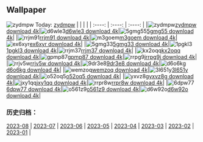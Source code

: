 ## Wallpaper
![zydmpw](https://w.wallhaven.cc/full/zy/wallhaven-zydmpw.png) Today: [zydmpw](https://th.wallhaven.cc/small/zy/zydmpw.jpg)
|      |      |      |
| :----: | :----: | :----: |
|![zydmpw](https://th.wallhaven.cc/small/zy/zydmpw.jpg)[zydmpw download 4k](https://wallhaven.cc/w/zydmpw)|![d6wle3](https://th.wallhaven.cc/small/d6/d6wle3.jpg)[d6wle3 download 4k](https://wallhaven.cc/w/d6wle3)|![5gmg55](https://th.wallhaven.cc/small/5g/5gmg55.jpg)[5gmg55 download 4k](https://wallhaven.cc/w/5gmg55)|
|![rrjm91](https://th.wallhaven.cc/small/rr/rrjm91.jpg)[rrjm91 download 4k](https://wallhaven.cc/w/rrjm91)|![m3goem](https://th.wallhaven.cc/small/m3/m3goem.jpg)[m3goem download 4k](https://wallhaven.cc/w/m3goem)|![ex6xyr](https://th.wallhaven.cc/small/ex/ex6xyr.jpg)[ex6xyr download 4k](https://wallhaven.cc/w/ex6xyr)|
|![5gmg33](https://th.wallhaven.cc/small/5g/5gmg33.jpg)[5gmg33 download 4k](https://wallhaven.cc/w/5gmg33)|![1pgkl3](https://th.wallhaven.cc/small/1p/1pgkl3.jpg)[1pgkl3 download 4k](https://wallhaven.cc/w/1pgkl3)|![rrjm37](https://th.wallhaven.cc/small/rr/rrjm37.jpg)[rrjm37 download 4k](https://wallhaven.cc/w/rrjm37)|
|![kx2oqq](https://th.wallhaven.cc/small/kx/kx2oqq.jpg)[kx2oqq download 4k](https://wallhaven.cc/w/kx2oqq)|![gpmp87](https://th.wallhaven.cc/small/gp/gpmp87.jpg)[gpmp87 download 4k](https://wallhaven.cc/w/gpmp87)|![rrpg9j](https://th.wallhaven.cc/small/rr/rrpg9j.jpg)[rrpg9j download 4k](https://wallhaven.cc/w/rrpg9j)|
|![rrjv5w](https://th.wallhaven.cc/small/rr/rrjv5w.jpg)[rrjv5w download 4k](https://wallhaven.cc/w/rrjv5w)|![9dr3e8](https://th.wallhaven.cc/small/9d/9dr3e8.jpg)[9dr3e8 download 4k](https://wallhaven.cc/w/9dr3e8)|![d6o6kg](https://th.wallhaven.cc/small/d6/d6o6kg.jpg)[d6o6kg download 4k](https://wallhaven.cc/w/d6o6kg)|
|![wemzoq](https://th.wallhaven.cc/small/we/wemzoq.jpg)[wemzoq download 4k](https://wallhaven.cc/w/wemzoq)|![3l651y](https://th.wallhaven.cc/small/3l/3l651y.jpg)[3l651y download 4k](https://wallhaven.cc/w/3l651y)|![o52oq5](https://th.wallhaven.cc/small/o5/o52oq5.jpg)[o52oq5 download 4k](https://wallhaven.cc/w/o52oq5)|
|![yxvz8g](https://th.wallhaven.cc/small/yx/yxvz8g.jpg)[yxvz8g download 4k](https://wallhaven.cc/w/yxvz8g)|![jxy1qq](https://th.wallhaven.cc/small/jx/jxy1qq.jpg)[jxy1qq download 4k](https://wallhaven.cc/w/jxy1qq)|![rrpr8w](https://th.wallhaven.cc/small/rr/rrpr8w.jpg)[rrpr8w download 4k](https://wallhaven.cc/w/rrpr8w)|
|![6dpw77](https://th.wallhaven.cc/small/6d/6dpw77.jpg)[6dpw77 download 4k](https://wallhaven.cc/w/6dpw77)|![o561z9](https://th.wallhaven.cc/small/o5/o561z9.jpg)[o561z9 download 4k](https://wallhaven.cc/w/o561z9)|![d6w92o](https://th.wallhaven.cc/small/d6/d6w92o.jpg)[d6w92o download 4k](https://wallhaven.cc/w/d6w92o)|

### 历史归档：
[2023-08](https://github.com/april-projects/april-wallpaper/tree/main/picture/2023-08/) | [2023-07](https://github.com/april-projects/april-wallpaper/tree/main/picture/2023-07/) | [2023-06](https://github.com/april-projects/april-wallpaper/tree/main/picture/2023-06/) | [2023-05](https://github.com/april-projects/april-wallpaper/tree/main/picture/2023-05/) | [2023-04](https://github.com/april-projects/april-wallpaper/tree/main/picture/2023-04/) | [2023-03](https://github.com/april-projects/april-wallpaper/tree/main/picture/2023-03/) | [2023-02](https://github.com/april-projects/april-wallpaper/tree/main/picture/2023-02/) | [2023-01](https://github.com/april-projects/april-wallpaper/tree/main/picture/2023-01/) | 

